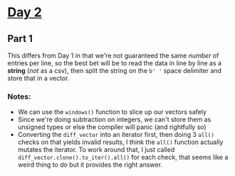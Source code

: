 # [Day 2](https://adventofcode.com/2024/day/2)

## Part 1

This differs from Day 1 in that we're not guaranteed the same _number_ of entries per line, so the best bet will be to read the data in line by line as a **string** (_not_ as a csv), then split the string on the `b' '` space delimiter and store that in a vector.

### Notes:
- We can use the `windows()` function to slice up our vectors safely
- Since we're doing subtraction on integers, we can't store them as unsigned types or else the compiler will panic (and rightfully so)
- Converting the `diff_vector` into an iterator first, then doing 3 `all()` checks on that yields invalid results, I think the `all()` function actually mutates the iterator. To work around that, I just called `diff_vector.clone().to_iter().all()` for each check, that seems like a weird thing to do but it provides the right answer.